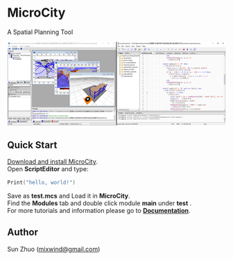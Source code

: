 # MicroCity
A Spatial Planning Tool

![Screenshots](docs/imgs/microcity.png)
## Quick Start
[Download and install MicroCity](https://github.com/microcity/microcity.github.io/releases/latest).  
Open **ScriptEditor** and type:  
```lua
Print("hello, world!")
```
Save as **test.mcs** and Load it in **MicroCity**.  
Find the **Modules** tab and double click module **main** under **test** .  
For more tutorials and information please go to [**Documentation**](docs/).  
## Author
Sun Zhuo (mixwind@gmail.com)
